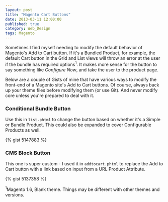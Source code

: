 ```yaml
---
layout: post
title: "Magento Cart Buttons"
date: 2013-03-11 12:00:00
published: true
category: Web_Design
tags: Magento
---
```


Sometimes I find myself needing to modify the default behavior of Magento's Add to Cart button. If it's a Bundled Product, for example, the default Cart button in the Grid and List views will throw an error at the user if the bundle has required options<sup>1</sup>. It makes more sense for the button to say something like *Configure Now*, and take the user to the product page.

Below are a couple of Gists of mine that have various ways to modify the front-end of a Magento site's Add to Cart buttons. Of course, always back up your theme files before modifying them \(or use Git\). And never modify core unless you're prepared to deal with it.

### Conditional Bundle Button ###

Use this in <code>list.phtml</code> to change the button based on whether it's a Simple or Bundle Product. This could also be expanded to cover Configurable Products as well.

{% gist 5147883 %}

### CMS Block Button ###

This one is super custom - I used it in <code>addtocart.phtml</code> to replace the Add to Cart button with a link based on input from a URL Product Attribute.

{% gist 5137358 %}

<sup>1</sup>Magento 1.6, Blank theme. Things may be different with other themes and versions.
